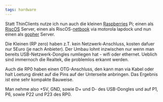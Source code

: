 ```yaml
---
tags: hardware
---
```

Statt ThinClients nutze ich nun auch die kleinen [Raspberries](https://www.raspberrypi.org/) Pi; einen als [RiscOS](https://www.riscosopen.org/) Server, einen als RiscOS-[netbook](https://www.riscosbits.co.uk/portables.htm) via motorola lapdock und nun einen als [gopher](https://de.wikipedia.org/wiki/Gopher) Server.

Die Kleinen (RP zero) haben z.T. kein Netzwerk-Anschluss, kosten dafuer nur 5Euro (je nach Anbieter).
Der Umbau lohnt inzwischen nur wenn man bereits USB-Netzwerk-Dongles rumliegen hat - wifi oder ethernet. Ueblich sind immernoch die Realtek, die problemlos erkannt werden.

Auch die RP0 haben einen OTG-Anschluss, den kann man via Kabel oder halt Loetung direkt auf die Pins auf der Unterseite anbringen. Das Ergebnis ist eine sehr kompakte Bauweise.

Man nehme also +5V, GND, sowie D+ und D- des USB-Dongles und auf P1, P6, sowie P22 und P23 des RP0.
